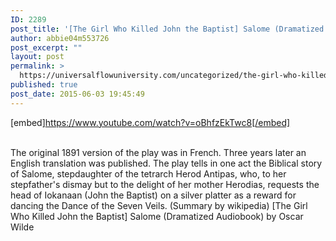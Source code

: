 ```yaml
---
ID: 2289
post_title: '[The Girl Who Killed John the Baptist] Salome (Dramatized Audiobook)'
author: abbie04m553726
post_excerpt: ""
layout: post
permalink: >
  https://universalflowuniversity.com/uncategorized/the-girl-who-killed-john-the-baptist-salome-dramatized-audiobook/
published: true
post_date: 2015-06-03 19:45:49
---
```

[embed]https://www.youtube.com/watch?v=oBhfzEkTwc8[/embed]</br></br>
<p>The original 1891 version of the play was in French. Three years later an English translation was published. The play tells in one act the Biblical story of Salome, stepdaughter of the tetrarch Herod Antipas, who, to her stepfather's dismay but to the delight of her mother Herodias, requests the head of Iokanaan (John the Baptist) on a silver platter as a reward for dancing the Dance of the Seven Veils. (Summary by wikipedia)
[The Girl Who Killed John the Baptist] Salome (Dramatized Audiobook) by Oscar Wilde</p>